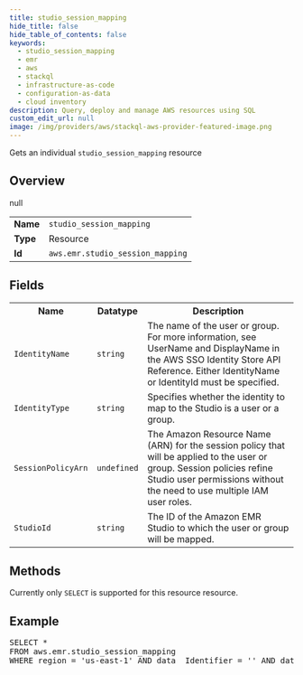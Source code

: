 ```yaml
---
title: studio_session_mapping
hide_title: false
hide_table_of_contents: false
keywords:
  - studio_session_mapping
  - emr
  - aws
  - stackql
  - infrastructure-as-code
  - configuration-as-data
  - cloud inventory
description: Query, deploy and manage AWS resources using SQL
custom_edit_url: null
image: /img/providers/aws/stackql-aws-provider-featured-image.png
---
```

Gets an individual <code>studio_session_mapping</code> resource

## Overview
<table><tbody>
<tr><td><b>Name</b></td><td><code>studio_session_mapping</code></td></tr>
<tr><td><b>Type</b></td><td>Resource</td></tr>
null
<tr><td><b>Id</b></td><td><code>aws.emr.studio_session_mapping</code></td></tr>
</tbody></table>

## Fields
<table><tbody>
<tr><th>Name</th><th>Datatype</th><th>Description</th></tr>
<tr><td><code>IdentityName</code></td><td><code>string</code></td><td>The name of the user or group. For more information, see UserName and DisplayName in the AWS SSO Identity Store API Reference. Either IdentityName or IdentityId must be specified.</td></tr><tr><td><code>IdentityType</code></td><td><code>string</code></td><td>Specifies whether the identity to map to the Studio is a user or a group.</td></tr><tr><td><code>SessionPolicyArn</code></td><td><code>undefined</code></td><td>The Amazon Resource Name (ARN) for the session policy that will be applied to the user or group. Session policies refine Studio user permissions without the need to use multiple IAM user roles.</td></tr><tr><td><code>StudioId</code></td><td><code>string</code></td><td>The ID of the Amazon EMR Studio to which the user or group will be mapped.</td></tr>
</tbody></table>

## Methods
Currently only <code>SELECT</code> is supported for this resource resource.

## Example
<pre>
SELECT * 
FROM aws.emr.studio_session_mapping
WHERE region = 'us-east-1' AND data__Identifier = '<StudioId>' AND data__Identifier = '<IdentityType>' AND data__Identifier = '<IdentityName>'
</pre>
